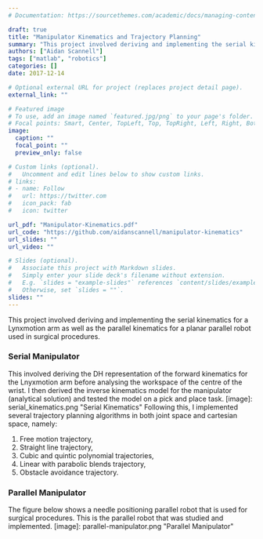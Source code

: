 ```yaml
---
# Documentation: https://sourcethemes.com/academic/docs/managing-content/

draft: true
title: "Manipulator Kinematics and Trajectory Planning"
summary: "This project involved deriving and implementing the serial kinematics for a Lynxmotion arm as well as the parallel kinematics for a planar parallel robot used in surgical procedures."
authors: ["Aidan Scannell"]
tags: ["matlab", "robotics"]
categories: []
date: 2017-12-14

# Optional external URL for project (replaces project detail page).
external_link: ""

# Featured image
# To use, add an image named `featured.jpg/png` to your page's folder.
# Focal points: Smart, Center, TopLeft, Top, TopRight, Left, Right, BottomLeft, Bottom, BottomRight.
image:
  caption: ""
  focal_point: ""
  preview_only: false

# Custom links (optional).
#   Uncomment and edit lines below to show custom links.
# links:
# - name: Follow
#   url: https://twitter.com
#   icon_pack: fab
#   icon: twitter

url_pdf: "Manipulator-Kinematics.pdf"
url_code: "https://github.com/aidanscannell/manipulator-kinematics"
url_slides: ""
url_video: ""

# Slides (optional).
#   Associate this project with Markdown slides.
#   Simply enter your slide deck's filename without extension.
#   E.g. `slides = "example-slides"` references `content/slides/example-slides.md`.
#   Otherwise, set `slides = ""`.
slides: ""
---
```

This project involved deriving and implementing the serial kinematics for a Lynxmotion arm as well as the parallel kinematics for a planar parallel robot used in surgical procedures.

### Serial Manipulator
This involved deriving the DH representation of the forward kinematics for the Lnyxmotion arm before analysing the workspace of the centre of the wrist. I then derived the inverse kinematics model for the manipulator (analytical solution) and tested the model on a pick and place task.
[image]: serial_kinematics.png "Serial Kinematics"
Following this, I implemented several trajectory planning algorithms in both joint space and cartesian space, namely:

1. Free motion trajectory,
2. Straight line trajectory,
3. Cubic and quintic polynomial trajectories,
4. Linear with parabolic blends trajectory,
5. Obstacle avoidance trajectory.

### Parallel Manipulator
The figure below shows a needle positioning parallel robot that is used for surgical procedures. This is the parallel robot that was studied and implemented. 
[image]: parallel-manipulator.png "Parallel Manipulator"
